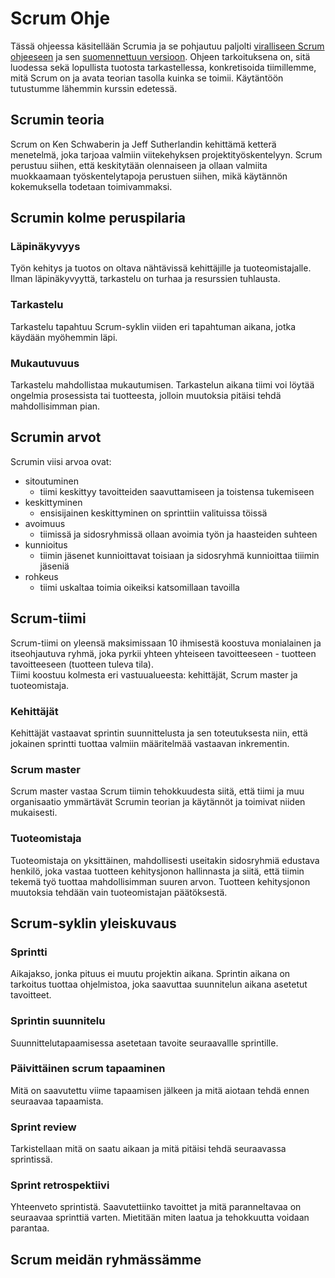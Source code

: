 # Scrum Ohje

Tässä ohjeessa käsitellään Scrumia ja se pohjautuu paljolti [viralliseen Scrum ohjeeseen](https://scrumguides.org/scrum-guide.html "The 2020 Scrum Guide") ja sen [suomennettuun versioon](https://scrumguides.org/docs/scrumguide/v2020/2020-Scrum-Guide-Finnish.pdf "Scrum ohje suomennettuna"). Ohjeen tarkoituksena on, sitä luodessa sekä lopullista tuotosta tarkastellessa, konkretisoida tiimillemme, mitä Scrum on ja avata teorian tasolla kuinka se toimii. Käytäntöön tutustumme lähemmin kurssin edetessä.

## Scrumin teoria

Scrum on Ken Schwaberin ja Jeff Sutherlandin kehittämä ketterä menetelmä, joka tarjoaa valmiin viitekehyksen projektityöskentelyyn. Scrum perustuu siihen, että keskitytään olennaiseen ja ollaan valmiita muokkaamaan työskentelytapoja perustuen siihen, mikä käytännön kokemuksella todetaan toimivammaksi.

## Scrumin kolme peruspilaria

### Läpinäkyvyys

Työn kehitys ja tuotos on oltava nähtävissä kehittäjille ja tuoteomistajalle. Ilman läpinäkyvyyttä, tarkastelu on turhaa ja resurssien tuhlausta.

### Tarkastelu

Tarkastelu tapahtuu Scrum-syklin viiden eri tapahtuman aikana, jotka käydään myöhemmin läpi.

### Mukautuvuus

Tarkastelu mahdollistaa mukautumisen. Tarkastelun aikana tiimi voi löytää ongelmia prosessista tai tuotteesta, jolloin muutoksia pitäisi tehdä mahdollisimman pian.

## Scrumin arvot

Scrumin viisi arvoa ovat:

- sitoutuminen
  - tiimi keskittyy tavoitteiden saavuttamiseen ja toistensa tukemiseen
- keskittyminen
  - ensisijainen keskittyminen on sprinttiin valituissa töissä
- avoimuus
  - tiimissä ja sidosryhmissä ollaan avoimia työn ja haasteiden suhteen
- kunnioitus
  - tiimin jäsenet kunnioittavat toisiaan ja sidosryhmä kunnioittaa tiiimin jäseniä
- rohkeus
  - tiimi uskaltaa toimia oikeiksi katsomillaan tavoilla

## Scrum-tiimi

Scrum-tiimi on yleensä maksimissaan 10 ihmisestä koostuva monialainen ja
itseohjautuva ryhmä, joka pyrkii yhteen yhteiseen tavoitteeseen - tuotteen
tavoitteeseen (tuotteen tuleva tila).  
Tiimi koostuu kolmesta eri vastuualueesta: kehittäjät, Scrum master ja tuoteomistaja.

### Kehittäjät

Kehittäjät vastaavat sprintin suunnittelusta ja sen toteutuksesta niin,
että jokainen sprintti tuottaa valmiin määritelmää vastaavan inkrementin.

### Scrum master

Scrum master vastaa Scrum tiimin tehokkuudesta siitä, että tiimi ja muu
organisaatio ymmärtävät Scrumin teorian ja käytännöt ja toimivat niiden mukaisesti.

### Tuoteomistaja

Tuoteomistaja on yksittäinen, mahdollisesti useitakin sidosryhmiä edustava henkilö,
joka vastaa tuotteen kehitysjonon hallinnasta ja siitä, että tiimin tekemä työ
tuottaa mahdollisimman suuren arvon. Tuotteen kehitysjonon muutoksia tehdään vain
tuoteomistajan päätöksestä.

## Scrum-syklin yleiskuvaus

### Sprintti

Aikajakso, jonka pituus ei muutu projektin aikana. Sprintin aikana on tarkoitus tuottaa ohjelmistoa, joka saavuttaa suunnitelun aikana asetetut tavoitteet.

### Sprintin suunnitelu

Suunnittelutapaamisessa asetetaan tavoite seuraavallle sprintille.

### Päivittäinen scrum tapaaminen

Mitä on saavutettu viime tapaamisen jälkeen ja mitä aiotaan tehdä ennen seuraavaa tapaamista.

### Sprint review

Tarkistellaan mitä on saatu aikaan ja mitä pitäisi tehdä seuraavassa sprintissä.

### Sprint retrospektiivi

Yhteenveto sprintistä. Saavutettiinko tavoittet ja mitä paranneltavaa on seuraavaa sprinttiä varten. Mietitään miten laatua ja tehokkuutta voidaan parantaa.

## Scrum meidän ryhmässämme
